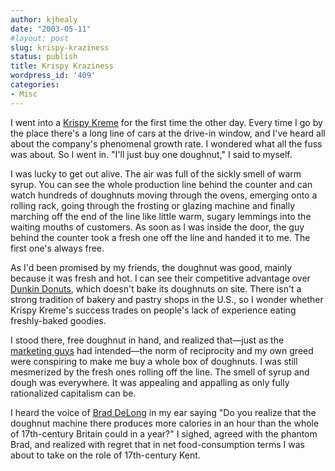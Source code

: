 ```yaml
---
author: kjhealy
date: "2003-05-11"
#layout: post
slug: krispy-kraziness
status: publish
title: Krispy Kraziness
wordpress_id: '409'
categories:
- Misc
---
```


I went into a [Krispy Kreme](http://www.krispykreme.com/) for the first time the other day. Every time I go by the place there's a long line of cars at the drive-in window, and I've heard all about the company's phenomenal growth rate. I wondered what all the fuss was about. So I went in. "I'll just buy one doughnut," I said to myself.
 
 I was lucky to get out alive. The air was full of the sickly smell of warm syrup. You can see the whole production line behind the counter and can watch hundreds of doughnuts moving through the ovens, emerging onto a rolling rack, going through the frosting or glazing machine and finally marching off the end of the line like little warm, sugary lemmings into the waiting mouths of customers. As soon as I was inside the door, the guy behind the counter took a fresh one off the line and handed it to me. The first one's always free.

As I'd been promised by my friends, the doughnut was good, mainly because it was fresh and hot. I can see their competitive advantage over [Dunkin Donuts](http://www.dunkindonuts.com/), which doesn't bake its doughnuts on site. There isn't a strong tradition of bakery and pastry shops in the U.S., so I wonder whether Krispy Kreme's success trades on people's lack of experience eating freshly-baked goodies.

I stood there, free doughnut in hand, and realized that—just as the [marketing guys](http://www.calpundit.com) had intended—the norm of reciprocity and my own greed were conspiring to make me buy a whole box of doughnuts. I was still mesmerized by the fresh ones rolling off the line. The smell of syrup and dough was everywhere. It was appealing and appalling as only fully rationalized capitalism can be.

I heard the voice of [Brad DeLong](http://www.j-bradford-delong.net/movable_type/) in my ear saying "Do you realize that the doughnut machine there produces more calories in an hour than the whole of 17th-century Britain could in a year?" I sighed, agreed with the phantom Brad, and realized with regret that in net food-consumption terms I was about to take on the role of 17th-century Kent.
